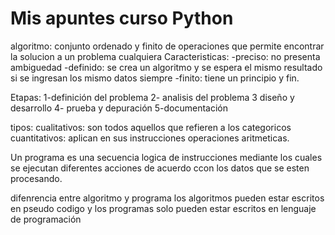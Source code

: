 # Mis apuntes curso Python


algoritmo: conjunto ordenado y finito de operaciones que permite encontrar la solucion a un problema cualquiera
Caracteristicas:
-preciso: no presenta ambiguedad
-definido: se crea un algoritmo y se espera el mismo resultado si se ingresan los mismo datos siempre
-finito: tiene un principio y fin. 

Etapas:
1-definición del problema
2- analisis del problema
3 diseño y desarrollo
4- prueba y depuración
5-documentación

tipos:
cualitativos: son todos aquellos que refieren a los categoricos
cuantitativos: aplican en sus instrucciones operaciones aritmeticas.


Un programa es una secuencia logica de instrucciones mediante los cuales se ejecutan diferentes acciones de acuerdo ccon los datos que se esten procesando.

difenrencia entre algoritmo y programa
los algoritmos pueden estar escritos en pseudo codigo y los programas solo pueden estar escritos en lenguaje de programación


